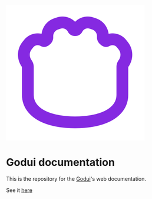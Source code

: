 ![logo](docs/img/logo.svg)

# Godui documentation

This is the repository for the [Godui](https://github.com/ghsoares/godui)'s web documentation.

See it [here](https://ghsoares.github.io/goduidoc/)